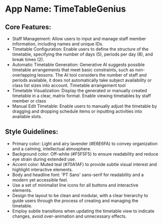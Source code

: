 # **App Name**: TimeTableGenius

## Core Features:

- Staff Management: Allow users to input and manage staff member information, including names and unique IDs.
- Timetable Configuration: Enable users to define the structure of the timetable, specifying the number of days (5), periods per day (8), and break times (2).
- Automatic Timetable Generation: Generative AI suggests possible timetable arrangements that meet basic constraints, such as non-overlapping lessons. The AI tool considers the number of staff and periods available, it does not automatically take subject availability or class list sizes into account. Timetable arrangement tool 
- Timetable Visualization: Display the generated or manually created timetable in a clear, matrix format.  Enable viewing timetables by staff member or class
- Manual Edit Timetable: Enable users to manually adjust the timetable by dragging and dropping schedule items or inputting activities into available slots.

## Style Guidelines:

- Primary color: Light and airy lavender (#E6E6FA) to convey organization and a calming, intellectual atmosphere.
- Background color: Off-white (#F5F5F5) to ensure readability and reduce eye strain during extended use.
- Accent color: Muted teal (#70A1AF) to provide subtle visual interest and highlight interactive elements.
- Body and headline font: 'PT Sans' sans-serif for readability and a modern yet accessible feel.
- Use a set of minimalist line icons for all buttons and interactive elements.
- Design the layout to be clean and modular, with a clear hierarchy to guide users through the process of creating and managing the timetable.
- Employ subtle transitions when updating the timetable view to indicate changes, avoid over-animation and unnecessary effects.